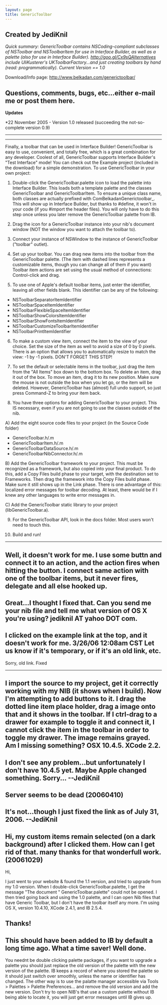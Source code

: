 ```yaml
---
layout: page
title: GenericToolbar
---
```


Created by JediKnil
----
*Quick summary: GenericToolbar contains NSCoding-compliant subclasses of NSToolbar and NSToolbarItem for use in Interface Builder, as well as a palette (also for use in Interface Builder).  http://goo.gl/Cx9sQAlternatives include UliKusterer's UKToolbarFactory...and just creating toolbars by hand (read: programmatically). Current Version == 1.0*

Download/Info page: http://www.belkadan.com/generictoolbar/

Questions, comments, bugs, etc...either e-mail me or post them here.
----
**Updates**

*22 November 2005 - Version 1.0 released (succeeding the not-so-complete version 0.9)

----
----
Finally, a toolbar that can be used in Interface Builder! GenericToolbar is easy to use, convenient, and totally free, which is a great combination for any developer. Coolest of all, GenericToolbar supports Interface Builder's "Test Interface" mode! You can check out the Example project (included in the download) for a simple demonstration. To use GenericToolbar in your own project:

1. Double-click the G<nowiki/>enericToolbar.palette icon to load the palette into Interface Builder. This loads both a template palette and the classes GenericToolbar and GenericToolbarItem. To ensure a unique class name, both classes are actually prefixed with C<nowiki/>omBelkadanGenerictoolbar_. This will show up in Interface Builder, but thanks to #define, it won't in your code (if you #import the header files). You will only have to do this step once unless you later remove the GenericToolbar palette from IB.

2. Drag the icon for a GenericToolbar instance into your nib's document window (NOT the window you want to attach the toolbar to).

3. Connect your instance of NSWindow to the instance of GenericToolbar ("toolbar" outlet).

4. Set up your toolbar. You can drag new items into the toolbar from the GenericToolbar palette. (The item with dashed lines represents a customizable items, though you can change all of them if you want) Toolbar item actions are set using the usual method of connections: Control-click and drag.

5. To use one of Apple's default toolbar items, just enter the identifier, leaving all other fields blank. This identifier can be any of the following:

* NSToolbarSeparatorItemIdentifier
* NSToolbarSpaceItemIdentifier
* NSToolbarFlexibleSpaceItemIdentifier
* NSToolbarShowColorsItemIdentifier
* NSToolbarShowFontsItemIdentifier
* NSToolbarCustomizeToolbarItemIdentifier
* NSToolbarPrintItemIdentifier


6. To make a custom view item, connect the item to the view of your choice. Set the size of the item as well to avoid a size of 0 by 0 pixels. There is an option that allows you to automatically resize to match the view: -1 by -1 pixels. DON'T FORGET THIS STEP!

7. To set the default or selectable items in the toolbar, just drag the item from the "All Items" box down to the bottom box. To delete an item, drag it out of the box. To move an item, drag it to its new position. Make sure the mouse is not outside the box when you let go, or the item will be deleted. However, GenericToolbar has (almost) full undo support, so just press Command-Z to bring your item back.

8. You have three options for adding GenericToolbar to your project. This IS necessary, even if you are not going to use the classes outside of the nib.

A) Add the eight source code files to your project (in the Source Code folder)
- GenericToolbar.h/.m
- GenericToolbarItem.h/.m
- GenericToolbarDataSource.h/.m
- GenericToolbarNibConnector.h/.m

B) Add the GenericToolbar framework to your project. This must be recognized as a framework, but also copied into your final product. To do this, add a Copy Files build phase to your target, with the destination set to Frameworks. Then drag the framework into the Copy Files build phase. Make sure it still shows up in the Link phase. There is one advantage of this: localized error messages for toolbar decoding. At least, there would be if I knew any other languages to write error messages in.

C) Add the GenericToolbar static library to your project (libGenericToolbar.a).

9. For the GenericToolbar API, look in the docs folder. Most users won't need to touch this.

10. Build and run!
----

Well, it doesn't work for me. I use some buttn and connect it to an action, and the action fires when hitting the button. I connect same action with one of the toolbar items, but it never fires, delegate and all else hooked up.
----
Great...I thought I fixed that. Can you send me your nib file and tell me what version of OS X you're using? jediknil AT yahoo DOT com.
----

I clicked on the example link at the top, and it doesn't work for me. 3/26/06 12:08am CST
Let us know if it's temporary, or if it's an old link, etc.
----
Sorry, old link. Fixed

----
I import the source to my project, get it correctly working with my NIB (it shows when I build).  Now I'm attempting to add buttons to it.  I drag the dotted line item place holder, drag a image onto that and it shows in the toolbar.  If I ctrl-drag to a drawer for example to toggle it and connect it, I cannot click the item in the toolbar in order to toggle my drawer.  The image remains grayed.  Am I missing something?  OSX 10.4.5.  XCode 2.2.
----
I don't see any problem...but unfortunately I don't have 10.4.5 yet. Maybe Apple changed something. Sorry... --JediKnil
----
Server seems to be dead (20060410)
----
It's not...though I just fixed the link as of July 31, 2006. --JediKnil
----
Hi, my custom items remain selected (on a dark background) after I clicked them. How can I get rid of that. many thanks for that wonderfull work. (20061029)
----
Hi, 

I just went to your website & found the 1.1 version, and tried to upgrade from my 1.0 version. When I double-click     GenericToolbar.palette, I get the message "The document "    GenericToolbar.palette" could not be opened. I then tried going back and using the 1.0 palette, and I can open Nib files that have Generic Toolbar, but I don't have the toolbar itself any more. I'm using OS X, version 10.4.10, XCode 2.4.1, and IB 2.5.4.

Thanks!
----
This should have been added to IB by default a long time ago. What a time saver! Well done.
----
You neednt be double clicking palette packages, if you want to upgrade a palette you should just replace the old version of the palette with the new version of the palette. IB keeps a record of where you stored the palette so it should just switch over smoothly, unless the name or identifier has changed. The other way is to use the palatte manager accessible via Tools > Palettes > Palette Preferences... and remove the old version and add the new version. Don't try to open NIB's that use a custom palette without IB being able to locate it, you will just get error messages until IB gives up.

